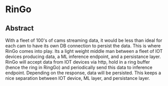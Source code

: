 # RinGo

## Abstract
With a fleet of 100's of cams streaming data, it would be less than ideal for each cam to have its own DB connection to persist the data. This is where RinGo comes into play. Its a light weight middle man between a fleet of IOT devices producing data, a ML inference endpoint, and a persistance layer. RinGo will accept data from IOT devices via http, hold in a ring buffer (hence the ring in RingGo) and periodically send this data to inference endpoint. Depending on the response, data will be persisted. This keeps a nice separation between IOT device, ML layer, and persistance layer. 
